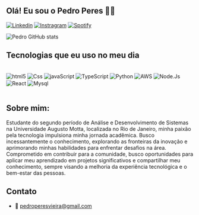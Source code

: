 ## Olá! Eu sou o Pedro Peres 🤙🏽

[![Linkedin](https://img.shields.io/badge/LinkedIn-0077B5?style=for-the-badge&logo=linkedin&logoColor=white)](https://www.linkedin.com/in/pedro-peres-63234b165/)
[![Instragram](https://img.shields.io/badge/Instagram-E4405F?style=for-the-badge&logo=instagram&logoColor=white)](https://www.instagram.com/pedrogabrielperes/)
[![Spotify](https://img.shields.io/badge/Spotify-1ED760?&style=for-the-badge&logo=spotify&logoColor=white)](https://open.spotify.com/user/pedropericles)

![Pedro GitHub stats](https://github-readme-stats.vercel.app/api?username=PedroPeres2&show_icons=true&theme=tokyonight)


## Tecnologias que eu uso no meu dia 

<div style = "display: inline_block"><br/> 
    <img align = "center" alt = "html5" src="https://img.shields.io/badge/HTML-239120?style=for-the-badge&logo=html5&logoColor=white">    
    <img align = "center" alt = "Css" src="https://img.shields.io/badge/CSS-239120?&style=for-the-badge&logo=css3&logoColor=white">
    <img align = "center" alt = "javaScript" src="https://img.shields.io/badge/JavaScript-323330?style=for-the-badge&logo=javascript&logoColor=F7DF1E">
    <img align = "center" alt = "TypeScript" src="https://img.shields.io/badge/TypeScript-007ACC?style=for-the-badge&logo=typescript&logoColor=white">
    <img align = "center" alt = "Python" src="https://img.shields.io/badge/Python-3776AB?style=for-the-badge&logo=python&logoColor=white">
    <img align = "center" alt = "AWS" src="https://img.shields.io/badge/Amazon_AWS-232F3E?style=for-the-badge&logo=amazon-aws&logoColor=white">
    <img align = "center" alt = "Node.Js" src="https://img.shields.io/badge/Node.js-43853D?style=for-the-badge&logo=node.js&logoColor=white">
    <img align = "center" alt = "React" src="https://img.shields.io/badge/React-20232A?style=for-the-badge&logo=react&logoColor=61DAFB">    
    <img align = "center" alt = "Mysql" src="https://img.shields.io/badge/MySQL-00000F?style=for-the-badge&logo=mysql&logoColor=white">
</div><br/>

## Sobre mim:
Estudante do segundo período de Análise e Desenvolvimento de Sistemas na Universidade Augusto Motta, localizada no Rio de Janeiro, minha paixão pela tecnologia impulsiona minha jornada acadêmica. Busco incessantemente o conhecimento, explorando as fronteiras da inovação e aprimorando minhas habilidades para enfrentar desafios na área. Comprometido em contribuir para a comunidade, busco oportunidades para aplicar meu aprendizado em projetos significativos e compartilhar meu conhecimento, sempre visando a melhoria da experiência tecnológica e o bem-estar das pessoas.

## Contato
- 📧 pedroperesvieira@gmail.com
  

